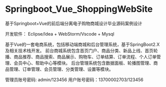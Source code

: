 # Springboot_Vue_ShoppingWebSite
基于Springboot+Vue的前后端分离电子购物商城设计毕业源码案例设计

开发软件： Eclipse/Idea + WebStorm/Vscode + Mysql

  基于Vue的一套电商系统，包括移动端商城和后台管理系统，基于SpringBoot2.X及相关技术栈开发。 前台商城系统包含首页门户、商品分类、新品上线、首页轮播、商品推荐、商品搜索、商品展示、购物车、订单结算、订单流程、个人订单管理、会员中心、帮助中心等模块。 后台管理系统包含数据面板、轮播图管理、商品管理、订单管理、会员管理、分类管理、设置等模块。

管理员账号密码: admin/123456
用户账号密码：13700002703/123456
